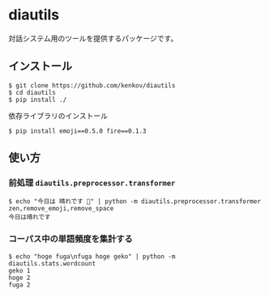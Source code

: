 # diautils

対話システム用のツールを提供するパッケージです。

## インストール

    $ git clone https://github.com/kenkov/diautils
    $ cd diautils
    $ pip install ./

依存ライブラリのインストール

    $ pip install emoji==0.5.0 fire==0.1.3

## 使い方

### 前処理 `diautils.preprocessor.transformer`

    $ echo "今日は 晴れです 🤤" | python -m diautils.preprocessor.transformer zen,remove_emoji,remove_space
    今日は晴れです

### コーパス中の単語頻度を集計する

    $ echo "hoge fuga\nfuga hoge geko" | python -m diautils.stats.wordcount
    geko 1
    hoge 2
    fuga 2
